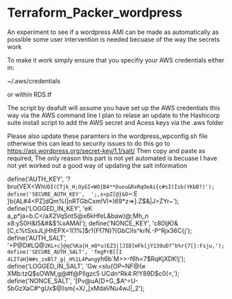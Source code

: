 # Terraform_Packer_wordpress
An experiment to see if a wordpress AMI can be made as automatically as possible 
some user intervention is needed becuase of the way the secrets work

To make it work simply ensure that you specifiy your AWS credentials either in:

~/.aws/credentials

or within RDS.tf

The script by deafult will assume you have set up the AWS credentials this way via the AWS command line 
I plan to relase an update to the Hashicorp suite install script to add the AWS secret and Acess keys via the .aws folder

Please also update these paramters in the wordpress_wpconfig.sh file otherwise this can lead to security issues
to do this go to https://api.wordpress.org/secret-key/1.1/salt/
Then copy and paste as required, The only reason this part is not yet automated is becuase I have not yet worked out a good way of updating the salt information 

define('AUTH_KEY',         '?bru(VEX<W`hUDI(CTjk_H;OyGI<WO{B4**Duou&RxRqOeAi{c#sI(Isb(YKbB?)');
define('SECURE_AUTH_KEY',  ';,s<pZ[@}&O`~:E }b(AL#4<PZ]dQm%I]nRTGbCxm!VI*)69*z=>].Z$&|J>ZYr~');
define('LOGGED_IN_KEY',    'eK a_p*ja=b.C</aX2VqSntS@x6kHfeL&baw)@;Mh_n x8:yS0H&I5&#&$%xAMAI');
define('NONCE_KEY',        'c80ljK)&[C,c%tSxsJLjHhEPX=1(1%]$r1{Ff7N)?(GbC)Is^krN.-P^Rjx36C{j');
define('AUTH_SALT',        '+P@D#LQ@`2KL+c}@qC%Ka{H_mO*u)EZ3|]JID]mFk[jY139uD?^b%r{7[}:Fsju,');
define('SECURE_AUTH_SALT', 'fmgPrB[[I 4LITaH}W#s_zxBl7_g|_H%1L4Pwng`yh6b`M>>-f6h<7$RqKjXDK!j');
define('LOGGED_IN_SALT',   'Gw.<slu{OP~NF@{e XMb:tzQ$sOWM,g@#f@PlIgzc5 UCdn^Rk4:R!Y89D$c0(<,');
define('NONCE_SALT',       '[Pv@uA[D+<mt8v2lShH>G_$A^=U-5bGzXaC#^gUx$@)sm{=X/_[xMdaVNu4wJ|_2'); 

